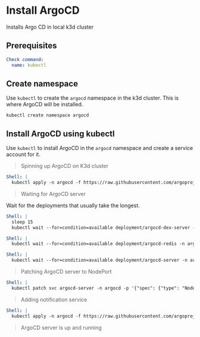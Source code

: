 # Install ArgoCD

Installs Argo CD in local k3d cluster

## Prerequisites

```yaml instacli
Check command:
  name: kubectl
```

## Create namespace

Use `kubectl` to create the `argocd` namespace in the k3d cluster. This is where ArgoCD will be installed.

```shell
kubectl create namespace argocd
```

## Install ArgoCD using kubectl

Use `kubectl` to install ArgoCD in the `argocd` namespace and create a service account for it.

> Spinning up ArgoCD on K3d cluster

```yaml instacli
Shell: |
  kubectl apply -n argocd -f https://raw.githubusercontent.com/argoproj/argo-cd/stable/manifests/install.yaml
```

> Waiting for ArgoCD server

Wait for the deployments that usually take the longest.

```yaml instacli
Shell: |
  sleep 15
  kubectl wait --for=condition=available deployment/argocd-dex-server -n argocd --timeout=300s
```

```yaml instacli
Shell: |
  kubectl wait --for=condition=available deployment/argocd-redis -n argocd --timeout=300s
```

```yaml instacli
Shell: |
  kubectl wait --for=condition=available deployment/argocd-server -n argocd --timeout=300s
```

> Patching ArgoCD server to NodePort

```yaml instacli
Shell: |
  kubectl patch svc argocd-server -n argocd -p '{"spec": {"type": "NodePort"}}'
```

> Adding notification service

```yaml instacli
Shell: |
  kubectl apply -n argocd -f https://raw.githubusercontent.com/argoproj/argo-cd/stable/notifications_catalog/install.yaml
```

> ArgoCD server is up and running
